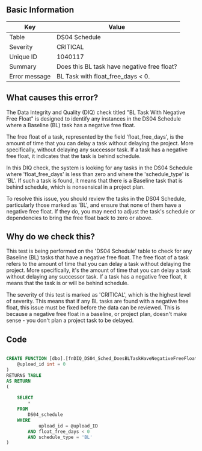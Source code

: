 ## Basic Information
| Key         | Value          |
|-------------|----------------|
| Table       | DS04 Schedule |
| Severity    | CRITICAL |
| Unique ID   | 1040117   |
| Summary     | Does this BL task have negative free float? |
| Error message | BL Task with float_free_days < 0. |

## What causes this error?

The Data Integrity and Quality (DIQ) check titled "BL Task With Negative Free Float" is designed to identify any instances in the DS04 Schedule where a Baseline (BL) task has a negative free float. 

The free float of a task, represented by the field 'float_free_days', is the amount of time that you can delay a task without delaying the project. More specifically, without delaying any successor task. If a task has a negative free float, it indicates that the task is behind schedule.

In this DIQ check, the system is looking for any tasks in the DS04 Schedule where 'float_free_days' is less than zero and where the 'schedule_type' is 'BL'. If such a task is found, it means that there is a Baseline task that is behind schedule, which is nonsensical in a project plan.

To resolve this issue, you should review the tasks in the DS04 Schedule, particularly those marked as 'BL', and ensure that none of them have a negative free float. If they do, you may need to adjust the task's schedule or dependencies to bring the free float back to zero or above.

## Why do we check this?

This test is being performed on the 'DS04 Schedule' table to check for any Baseline (BL) tasks that have a negative free float. The free float of a task refers to the amount of time that you can delay a task without delaying the project. More specifically, it's the amount of time that you can delay a task without delaying any successor task. If a task has a negative free float, it means that the task is or will be behind schedule.

The severity of this test is marked as 'CRITICAL', which is the highest level of severity. This means that if any BL tasks are found with a negative free float, this issue must be fixed before the data can be reviewed. This is because a negative free float in a baseline, or project plan, doesn't make sense - you don't plan a project task to be delayed.

## Code

```sql

CREATE FUNCTION [dbo].[fnDIQ_DS04_Sched_DoesBLTaskHaveNegativeFreeFloat] (
	@upload_id int = 0
)
RETURNS TABLE
AS RETURN
(
	
	SELECT
		*
	FROM
		DS04_schedule
	WHERE
			upload_id = @upload_ID
		AND float_free_days < 0 
		AND schedule_type = 'BL'
)
```

